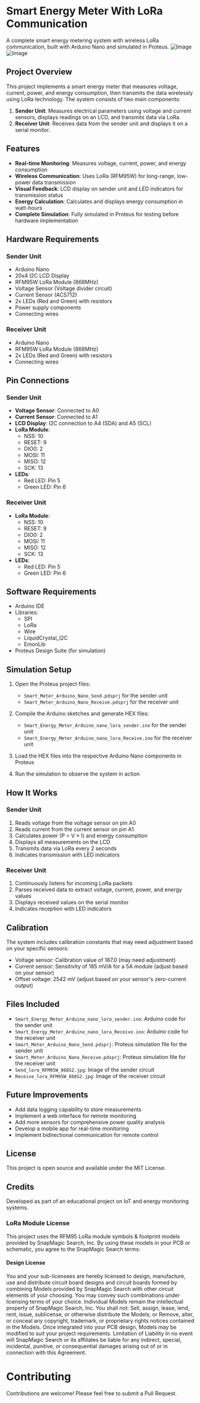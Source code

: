 # Smart Energy Meter With LoRa Communication
A complete smart energy metering system with wireless LoRa communication, built with Arduino Nano and simulated in Proteus.
![Image](https://github.com/user-attachments/assets/fe11b4bc-48e2-4441-9ed7-6c122f241089)
![Image](https://github.com/user-attachments/assets/1204392b-1575-412e-b2bb-04f52af7a580)


## Project Overview

This project implements a smart energy meter that measures voltage, current, power, and energy consumption, then transmits the data wirelessly using LoRa technology. The system consists of two main components:

1. **Sender Unit**: Measures electrical parameters using voltage and current sensors, displays readings on an LCD, and transmits data via LoRa.
2. **Receiver Unit**: Receives data from the sender unit and displays it on a serial monitor.

## Features

- **Real-time Monitoring**: Measures voltage, current, power, and energy consumption
- **Wireless Communication**: Uses LoRa (RFM95W) for long-range, low-power data transmission
- **Visual Feedback**: LCD display on sender unit and LED indicators for transmission status
- **Energy Calculation**: Calculates and displays energy consumption in watt-hours
- **Complete Simulation**: Fully simulated in Proteus for testing before hardware implementation

## Hardware Requirements

### Sender Unit
- Arduino Nano
- 20x4 I2C LCD Display
- RFM95W LoRa Module (868MHz)
- Voltage Sensor (Voltage divider circuit)
- Current Sensor (ACS712)
- 2x LEDs (Red and Green) with resistors
- Power supply components
- Connecting wires

### Receiver Unit
- Arduino Nano
- RFM95W LoRa Module (868MHz)
- 2x LEDs (Red and Green) with resistors
- Connecting wires

## Pin Connections

### Sender Unit
- **Voltage Sensor**: Connected to A0
- **Current Sensor**: Connected to A1
- **LCD Display**: I2C connection to A4 (SDA) and A5 (SCL)
- **LoRa Module**:
  - NSS: 10
  - RESET: 9
  - DIO0: 2
  - MOSI: 11
  - MISO: 12
  - SCK: 13
- **LEDs**:
  - Red LED: Pin 5
  - Green LED: Pin 6

### Receiver Unit
- **LoRa Module**:
  - NSS: 10
  - RESET: 9
  - DIO0: 2
  - MOSI: 11
  - MISO: 12
  - SCK: 13
- **LEDs**:
  - Red LED: Pin 5
  - Green LED: Pin 6

## Software Requirements

- Arduino IDE
- Libraries:
  - SPI
  - LoRa
  - Wire
  - LiquidCrystal_I2C
  - EmonLib
- Proteus Design Suite (for simulation)

## Simulation Setup

1. Open the Proteus project files:
   - `Smart_Meter_Arduino_Nano_Send.pdsprj` for the sender unit
   - `Smart_Meter_Arduino_Nano_Receive.pdsprj` for the receiver unit

2. Compile the Arduino sketches and generate HEX files:
   - `Smart_Energy_Meter_Arduino_nano_lora_sender.ino` for the sender unit
   - `Smart_Energy_Meter_Arduino_nano_lora_Receive.ino` for the receiver unit

3. Load the HEX files into the respective Arduino Nano components in Proteus

4. Run the simulation to observe the system in action

## How It Works

### Sender Unit
1. Reads voltage from the voltage sensor on pin A0
2. Reads current from the current sensor on pin A1
3. Calculates power (P = V × I) and energy consumption
4. Displays all measurements on the LCD
5. Transmits data via LoRa every 2 seconds
6. Indicates transmission with LED indicators

### Receiver Unit
1. Continuously listens for incoming LoRa packets
2. Parses received data to extract voltage, current, power, and energy values
3. Displays received values on the serial monitor
4. Indicates reception with LED indicators

## Calibration

The system includes calibration constants that may need adjustment based on your specific sensors:

- Voltage sensor: Calibration value of 187.0 (may need adjustment)
- Current sensor: Sensitivity of 185 mV/A for a 5A module (adjust based on your sensor)
- Offset voltage: 2542 mV (adjust based on your sensor's zero-current output)

## Files Included

- `Smart_Energy_Meter_Arduino_nano_lora_sender.ino`: Arduino code for the sender unit
- `Smart_Energy_Meter_Arduino_nano_lora_Receive.ino`: Arduino code for the receiver unit
- `Smart_Meter_Arduino_Nano_Send.pdsprj`: Proteus simulation file for the sender unit
- `Smart_Meter_Arduino_Nano_Receive.pdsprj`: Proteus simulation file for the receiver unit
- `Send_lora_RFM95W_868S2.jpg`: Image of the sender circuit
- `Receive_lora_RFM95W_868S2.jpg`: Image of the receiver circuit

## Future Improvements

- Add data logging capability to store measurements
- Implement a web interface for remote monitoring
- Add more sensors for comprehensive power quality analysis
- Develop a mobile app for real-time monitoring
- Implement bidirectional communication for remote control

## License

This project is open source and available under the MIT License.

## Credits
Developed as part of an educational project on IoT and energy monitoring systems.

###  LoRa Module License
This project uses the RFM95 LoRa module symbols & footprint models provided by SnapMagic Search, Inc. By using these models in your PCB or schematic, you agree to the SnapMagic Search terms:

#### Design License
You and your sub-licensees are hereby licensed to design, manufacture, use and distribute circuit board designs and circuit boards formed by combining Models provided by SnapMagic Search with other circuit elements of your choosing. You may convey such combinations under licensing terms of your choice.
Individual Models remain the intellectual property of SnapMagic Search, Inc. You shall not:
Sell, assign, lease, lend, rent, issue, sublicense, or otherwise distribute the Models; or Remove, alter, or conceal any copyright, trademark, or proprietary rights notices contained in the Models. Once integrated into your PCB design, Models may be modified to suit your project requirements. Limitation of Liability In no event will SnapMagic Search or its affiliates be liable for any indirect, special, incidental, punitive, or consequential damages arising out of or in connection with this Agreement.

# Contributing

Contributions are welcome! Please feel free to submit a Pull Request.
